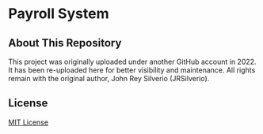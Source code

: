 # **Payroll System**
## About This Repository
This project was originally uploaded under another GitHub account in 2022. It has been re-uploaded here for better visibility and maintenance. All rights remain with the original author, John Rey Silverio (JRSilverio).
## License
[MIT License](LICENSE)
